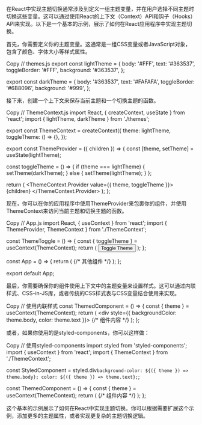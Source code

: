 在React中实现主题切换通常涉及到定义一组主题变量，并在用户选择不同主题时切换这些变量。这可以通过使用React的上下文（Context）API和钩子（Hooks）API来实现。以下是一个基本的示例，展示了如何在React应用程序中实现主题切换。

首先，你需要定义你的主题变量。这通常是一组CSS变量或者JavaScript对象，包含了颜色、字体大小等样式属性。

Copy
// themes.js
export const lightTheme = {
  body: '#FFF',
  text: '#363537',
  toggleBorder: '#FFF',
  background: '#363537',
};

export const darkTheme = {
  body: '#363537',
  text: '#FAFAFA',
  toggleBorder: '#6B8096',
  background: '#999',
};


接下来，创建一个上下文来保存当前主题和一个切换主题的函数。

Copy
// ThemeContext.js
import React, { createContext, useState } from 'react';
import { lightTheme, darkTheme } from './themes';

export const ThemeContext = createContext({
  theme: lightTheme,
  toggleTheme: () => {},
});

export const ThemeProvider = ({ children }) => {
  const [theme, setTheme] = useState(lightTheme);

  const toggleTheme = () => {
    if (theme === lightTheme) {
      setTheme(darkTheme);
    } else {
      setTheme(lightTheme);
    }
  };

  return (
    <ThemeContext.Provider value={{ theme, toggleTheme }}>
      {children}
    </ThemeContext.Provider>
  );
};


现在，你可以在你的应用程序中使用ThemeProvider来包裹你的组件，并使用ThemeContext来访问当前主题和切换主题的函数。

Copy
// App.js
import React, { useContext } from 'react';
import { ThemeProvider, ThemeContext } from './ThemeContext';

const ThemeToggle = () => {
  const { toggleTheme } = useContext(ThemeContext);
  return (
    <button onClick={toggleTheme}>Toggle Theme</button>
  );
};

const App = () => {
  return (
    <ThemeProvider>
      <ThemeToggle />
      {/* 其他组件 */}
    </ThemeProvider>
  );
};

export default App;


最后，你需要确保你的组件使用上下文中的主题变量来设置样式。这可以通过内联样式、CSS-in-JS库，或者传统的CSS样式表与CSS变量结合使用来实现。

Copy
// 使用内联样式
const ThemedComponent = () => {
  const { theme } = useContext(ThemeContext);
  return (
    <div style={{ backgroundColor: theme.body, color: theme.text }}>
      {/* 组件内容 */}
    </div>
  );
};


或者，如果你使用的是styled-components，你可以这样做：

Copy
// 使用styled-components
import styled from 'styled-components';
import { useContext } from 'react';
import { ThemeContext } from './ThemeContext';

const StyledComponent = styled.div`
  background-color: ${({ theme }) => theme.body};
  color: ${({ theme }) => theme.text};
`;

const ThemedComponent = () => {
  const { theme } = useContext(ThemeContext);
  return (
    <StyledComponent theme={theme}>
      {/* 组件内容 */}
    </StyledComponent>
  );
};


这个基本的示例展示了如何在React中实现主题切换。你可以根据需要扩展这个示例，添加更多的主题属性，或者实现更复杂的主题切换逻辑。
